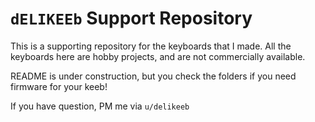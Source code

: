 # `dELIKEEb` Support Repository

This is a supporting repository for the keyboards that I made. All the keyboards here are hobby projects, and are not commercially available. 

README is under construction, but you check the folders if you need firmware for your keeb!



If you have question, PM me via `u/delikeeb`